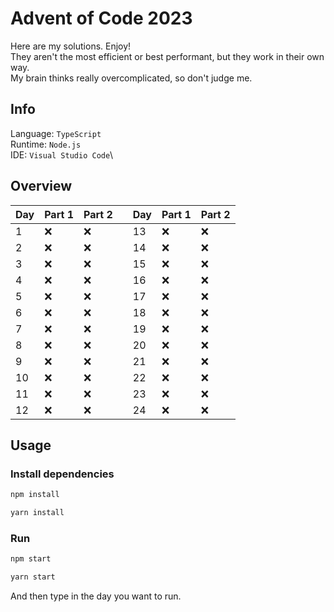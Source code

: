 # Advent of Code 2023

Here are my solutions. Enjoy!\
They aren't the most efficient or best performant, but they work in their own way.\
My brain thinks really overcomplicated, so don't judge me.

## Info

Language: `TypeScript`\
Runtime: `Node.js`\
IDE: `Visual Studio Code`\

## Overview

| Day | Part 1 | Part 2 |     | Day | Part 1 | Part 2 |
| --- | ------ | ------ | --- | --- | ------ | ------ |
| 1   | ❌️    | ❌️    |     | 13  | ❌     | ❌     |
| 2   | ❌️    | ❌️    |     | 14  | ❌     | ❌     |
| 3   | ❌️    | ❌️    |     | 15  | ❌     | ❌     |
| 4   | ❌️    | ❌️    |     | 16  | ❌     | ❌     |
| 5   | ❌️    | ❌️    |     | 17  | ❌     | ❌     |
| 6   | ❌️    | ❌️    |     | 18  | ❌     | ❌     |
| 7   | ❌️    | ❌     |     | 19  | ❌     | ❌     |
| 8   | ❌️    | ❌     |     | 20  | ❌     | ❌     |
| 9   | ❌️    | ❌     |     | 21  | ❌     | ❌     |
| 10  | ❌️    | ❌     |     | 22  | ❌     | ❌     |
| 11  | ❌️    | ❌     |     | 23  | ❌     | ❌     |
| 12  | ❌️    | ❌     |     | 24  | ❌     | ❌     |

## Usage

### Install dependencies

```bash
npm install
```

```bash
yarn install
```

### Run

```bash
npm start
```

```bash
yarn start
```

And then type in the day you want to run.
